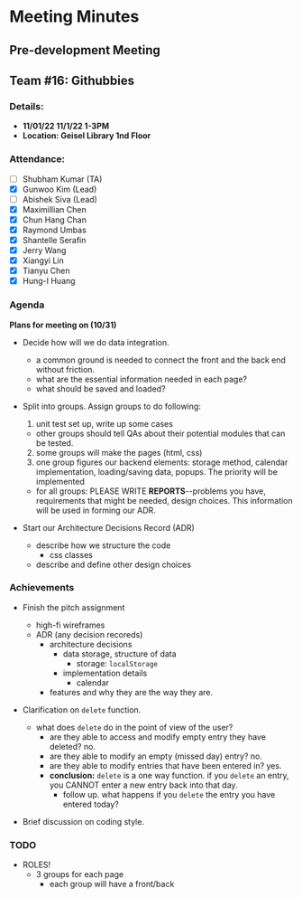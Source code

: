 # Meeting Minutes
## Pre-development Meeting
## Team #16: Githubbies

### Details:
- **11/01/22 11/1/22 1-3PM**
- **Location: Geisel Library 1nd Floor**

### Attendance: 
- [ ] Shubham Kumar (TA)
- [x] Gunwoo Kim (Lead)
- [ ] Abishek Siva (Lead)
- [x] Maximillian Chen
- [x] Chun Hang Chan
- [x] Raymond Umbas
- [x] Shantelle Serafin
- [x] Jerry Wang
- [x] Xiangyi Lin
- [x] Tianyu Chen
- [x] Hung-I Huang

### Agenda

**Plans for meeting on (10/31)**
* Decide how will we do data integration.
  - a common ground is needed to connect the front and the back end without friction.
  - what are the essential information needed in each page?
  - what should be saved and loaded?

* Split into groups. Assign groups to do following:
  1. unit test set up, write up some cases
    - other groups should tell QAs about their potential modules that can be tested. 
  2. some groups will make the pages (html, css)
  3. one group figures our backend elements: storage method, calendar implementation, loading/saving data, popups. The priority will be implemented 
  - for all groups: PLEASE WRITE **REPORTS**--problems you have, requirements that might be needed, design choices. This information will be used in forming our ADR.

* Start our Architecture Decisions Record (ADR)
  - describe how we structure the code
    - css classes
  - describe and define other design choices

### Achievements
* Finish the pitch assignment
  * high-fi wireframes
  * ADR (any decision recoreds)
    * architecture decisions
      * data storage, structure of data
        * storage: `localStorage`
      * implementation details
        * calendar
    * features and why they are the way they are.

* Clarification on `delete` function.
  * what does `delete` do in the point of view of the user?
    * are they able to access and modify empty entry they have deleted? no.
    * are they able to modify an empty (missed day) entry? no.
    * are they able to modify entries that have been entered in? yes.
    * **conclusion:** `delete` is a one way function. if you `delete` an entry, you CANNOT enter a new entry back into that day.
      * follow up. what happens if you `delete` the entry you have entered today?

* Brief discussion on coding style.

### TODO
* ROLES!
  * 3 groups for each page
    * each group will have a front/back
